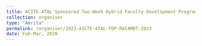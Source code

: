 ```yaml
---
title: ACITE-ATAL Sponsored Two-Week Hybrid Faculty Development Program"
collection: organiser
type: "Amrita"
permalink: /organiser/2023-AICTE-ATAL-FDP-RACAMBT-2023
date: Feb-Mar, 2020
---
```

